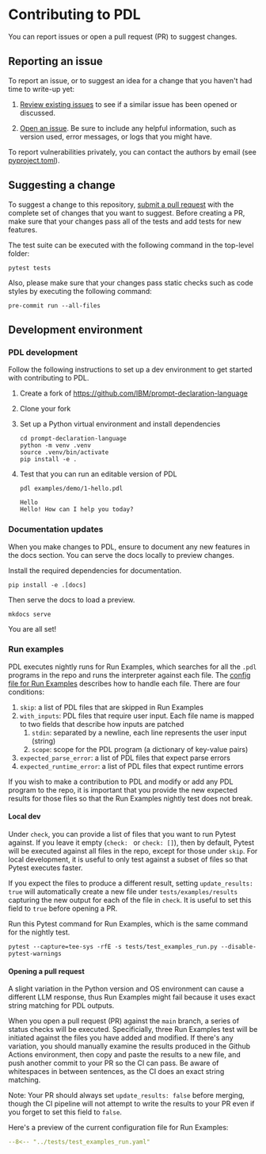 # Contributing to PDL

You can report issues or open a pull request (PR) to suggest changes.

## Reporting an issue

To report an issue, or to suggest an idea for a change that you haven't had time to write-up yet:

1. [Review existing issues](https://github.com/IBM/prompt-declaration-language/issues) to see if a similar issue has been opened or discussed.

2. [Open an
issue](https://github.com/IBM/prompt-declaration-language/issues/new). Be sure to include any helpful information, such as version used, error messages, or logs that you might have.


To report vulnerabilities privately, you can contact the authors by email (see [pyproject.toml](https://github.com/IBM/prompt-declaration-language/blob/main/pyproject.toml)).

## Suggesting a change

To suggest a change to this repository, [submit a pull request](https://github.com/IBM/prompt-declaration-language/pulls) with the complete set of changes that you want to suggest. Before creating a PR, make sure that your changes pass all of the tests and add tests for new features.

The test suite can be executed with the following command in the top-level folder:
```
pytest tests
```

Also, please make sure that your changes pass static checks such as code styles by executing the following command:
```
pre-commit run --all-files
```

## Development environment

### PDL development

Follow the following instructions to set up a dev environment to get started with contributing to PDL.

1. Create a fork of https://github.com/IBM/prompt-declaration-language
2. Clone your fork
3. Set up a Python virtual environment and install dependencies

    ```
    cd prompt-declaration-language
    python -m venv .venv
    source .venv/bin/activate
    pip install -e .
    ```

4. Test that you can run an editable version of PDL

    ```
    pdl examples/demo/1-hello.pdl

    Hello
    Hello! How can I help you today?
    ```

### Documentation updates

When you make changes to PDL, ensure to document any new features in the docs section. You can serve the docs locally to preview changes.

Install the required dependencies for documentation.

```
pip install -e .[docs]
```

Then serve the docs to load a preview.

```
mkdocs serve
```

You are all set!

### Run examples

PDL executes nightly runs for Run Examples, which searches for all the `.pdl` programs in the repo and runs the interpreter against each file. The [config file for Run Examples](../tests/test_examples_run.yaml) describes how to handle each file. There are four conditions:

1. `skip`: a list of PDL files that are skipped in Run Examples
2. `with_inputs`: PDL files that require user input. Each file name is mapped to two fields that describe how inputs are patched
   1. `stdin`: separated by a newline, each line represents the user input (string)
   2. `scope`: scope for the PDL program (a dictionary of key-value pairs)
3. `expected_parse_error`: a list of PDL files that expect parse errors 
4. `expected_runtime_error`: a list of PDL files that expect runtime errors
   
If you wish to make a contribution to PDL and modify or add any PDL program to the repo, it is important that you provide the new expected results for those files so that the Run Examples nightly test does not break. 

#### Local dev

Under `check`, you can provide a list of files that you want to run Pytest against. If you leave it empty (`check: ` or `check: []`), then by default, Pytest will be executed against all files in the repo, except for those under `skip`. For local development, it is useful to only test against a subset of files so that Pytest executes faster.

If you expect the files to produce a different result, setting `update_results: true` will automatically create a new file under `tests/examples/results` capturing the new output for each of the file in `check`. It is useful to set this field to `true` before opening a PR. 

Run this Pytest command for Run Examples, which is the same command for the nightly test.

```
pytest --capture=tee-sys -rfE -s tests/test_examples_run.py --disable-pytest-warnings
```

#### Opening a pull request

A slight variation in the Python version and OS environment can cause a different LLM response, thus Run Examples might fail because it uses exact string matching for PDL outputs.

When you open a pull request (PR) against the `main` branch, a series of status checks will be executed. Specificially, three Run Examples test will be initiated against the files you have added and modified. If there's any variation, you should manually examine the results produced in the Github Actions environment, then copy and paste the results to a new file, and push another commit to your PR so the CI can pass. Be aware of whitespaces in between sentences, as the CI does an exact string matching. 

Note: Your PR should always set `update_results: false` before merging, though the CI pipeline will not attempt to write the results to your PR even if you forget to set this field to `false`. 

Here's a preview of the current configuration file for Run Examples:

```yaml
--8<-- "../tests/test_examples_run.yaml"
```
